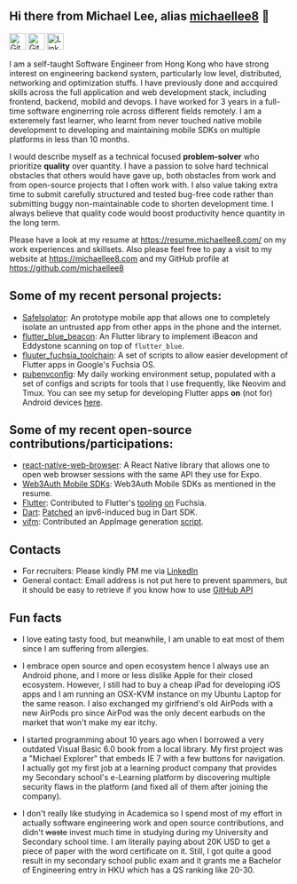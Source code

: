 ## Hi there from Michael Lee, alias [michaellee8][1] 👋

[<img src="https://simpleicons.org/icons/github.svg" alt="GitHub" width="30"/>][github]
[<img src="https://simpleicons.org/icons/gitlab.svg" alt="GitLab" width="30"/>][gitlab]
[<img src="https://simpleicons.org/icons/linkedin.svg" alt="Linkedn" width="30"/>][linkedin]

I am a self-taught Software Engineer from Hong Kong who have strong interest on engineering backend system, particularly low level, distributed, networking and optimization stuffs. I have previously done and accquired skills across the full application and web development stack, including frontend, backend, mobild and devops. I have worked for 3 years in a full-time software enginerring role across different fields remotely. I am a exteremely fast learner, who learnt from never touched native mobile development to developing and maintaining mobile SDKs on multiple platforms in less than 10 months.

I would describe myself as a technical focused **problem-solver** who prioritize **quality** over quantity. I have a passion to solve hard technical obstacles that others would have gave up, both obstacles from work and from open-source projects that I often work with. I also value taking extra time to submit carefully structured and tested bug-free code rather than submitting buggy non-maintainable code to shorten development time. I always believe that quality code would boost productivity hence quantity in the long term.

Please have a look at my resume at https://resume.michaellee8.com/ on my work experiences and skillsets. Also please feel free to pay a visit to my website at https://michaellee8.com and my GitHub profile at https://github.com/michaellee8

## Some of my recent personal projects:

- [SafeIsolator][22]: An prototype mobile app that allows one to completely isolate an untrusted
  app from other apps in the phone and the internet.
- [flutter_blue_beacon][7]: An Flutter library to implement iBeacon and Eddystone scanning on top of `flutter_blue`.
- [fluuter_fuchsia_toolchain][8]: A set of scripts to allow easier development of Flutter apps in Google's Fuchsia OS.
- [pubenvconfig][9]: My daily working environment setup, populated with a set of configs and scripts for tools that I use frequently, like Neovim and Tmux. You can see my setup for developing Flutter apps **on** (not for) Android devices [here][11].

## Some of my recent open-source contributions/participations:

- [react-native-web-browser][23]: A React Native library that allows one to open web browser
  sessions with the same API they use for Expo.
- [Web3Auth Mobile SDKs][24]: Web3Auth Mobile SDKs as mentioned in the resume.
- [Flutter][12]: Contributed to Flutter's [tooling][14] [on][15] Fuchsia.
- [Dart][20]: [Patched][21] an ipv6-induced bug in Dart SDK.
- [vifm][16]: Contributed an AppImage generation [script][17].

## Contacts

- For recruiters: Please kindly PM me via [LinkedIn][18]
- General contact: Email address is not put here to prevent spammers, but it should be easy to retrieve if you know how to use [GitHub API][19]

## Fun facts

- I love eating tasty food, but meanwhile, I am unable to eat most of them since I am suffering from allergies.

- I embrace open source and open ecosystem hence I always use an Android phone, and I more or less dislike Apple for their closed ecosystem. However, I still had to buy a cheap iPad for developing iOS apps and I am running an OSX-KVM instance on my Ubuntu Laptop for the same reason. I also exchanged my girlfriend's old AirPods with a new AirPods pro since AirPod was the only decent earbuds on the market that won't make my ear itchy.

- I started programming about 10 years ago when I borrowed a very outdated Visual Basic 6.0 book from a local library. My first project was a "Michael Explorer" that embeds IE 7 with a few buttons for navigation. I actually got my first job at a learning product company that provides my Secondary school's e-Learning platform by discovering multiple security flaws in the platform (and fixed all of them after joining the company).

- I don't really like studying in Academica so I spend most of my effort in actually software engineering work and open source contributions, and didn't ~~waste~~ invest much time in studying during my University and Secondary school time. I am literally paying about 20K USD to get a piece of paper with the word certificate on it. Still, I got quite a good result in my secondary school public exam and it grants me a Bachelor of Engineering entry in HKU which has a QS ranking like 20-30.

  [1]: https://michaellee8.com/
  [3]: https://golang.org/
  [4]: https://flutter.dev/
  [5]: https://reactnative.dev/
  [6]: https://hku.hk/
  [7]: https://github.com/michaellee8/flutter_blue_beacon/
  [8]: https://github.com/michaellee8/flutter_fuchsia_toolchain/
  [9]: https://github.com/michaellee8/pubenvconfig/
  [10]: https://github.com/michaellee8/clui-nix/
  [11]: https://github.com/michaellee8/pubenvconfig#developing-flutter-apps-on-an-android-device/
  [12]: https://github.com/flutter/flutter/
  [13]: https://github.com/flutter/flutter/issues/53041/
  [14]: https://github.com/flutter/flutter/pull/55715/
  [15]: https://github.com/flutter/flutter/pull/55664/
  [16]: https://github.com/vifm/vifm/
  [17]: https://github.com/vifm/vifm/pull/615/
  [18]: https://linkedin.com/in/michaellee88
  [19]: https://api.github.com/repos/michaellee8/michaellee8/commits
  [20]: https://github.com/dart-lang/sdk
  [21]: https://github.com/dart-lang/sdk/commit/4160a6b361884914eb2bf74364b453d3c8be7b59
  [22]: https://github.com/michaellee8/SafeIsolatorForAndroid
  [23]: https://github.com/torusresearch/react-native-web-browser
  [24]: https://github.com/web3auth
  [github]: https://github.com/michaellee8
  [gitlab]: https://gitlab.com/michaellee8
  [linkedin]: https://linkedin.com/in/michaellee88
  [github logo]: https://simpleicons.org/icons/github.svg "GitHub"
  [gitlab logo]: https://simpleicons.org/icons/gitlab.svg "GitLab"
  [linkedin logo]: https://simpleicons.org/icons/linkedin.svg "LinkedIn"

<!-- start-only[1]: michaellee8.com

## I am currently job seeking!

I may be the engineer you are looking for if you are finding someone who:

- **Takes software engineering seriously**, not just care about whether that feature works, but also care about whether that feature has been implemented correctly and cleanly.

- Cares about **long term productivity** by embracing **clean code structure**, **code review** and **testing**, rather than short term productivity by submitting code that barely works.

- **Passionate** about software engineering, loves to read source code on open source projects and then **contribute** actual code to them instead of filing feature requests.

- **A fast learner with a T-shape skillset**. I am more specialized in **Flutter** and **Golang** but I know a bit of pretty much all those "popular" technologies. I have previously worked in development roles that involves **React.js**, **React Native**, **PHP**, **Node.js**, **MySQL**, **Redis**, **RabbitMQ**, **Docker**, **Kubernetes** and **AWS**. I am a daily user of **Ubuntu Linux** and I mostly develop backend applications in **GCP** VM instance running a combination of **tmux** and **neovim**. I have also learnt a bit of **C/C++** and **Python**.

I believe job seeking is mutual so I am also looking for a comapny that:

- Offers a **Remote** Engineering role that allows something living in **GMT+8** (Hong Kong). I am looking forward to relocate to Canada or United States after two or three years but currently I am unable to do so.

- Practices a **proper software development process**, in which you expect engineers to write well-structured code, and you embrace code review and testing. You have a well-formed healthy codebase that doesn't put global declarations everywhere. Preferably you open-source some of your code or even running on an **open-source business model**.

- Offers an **in-depth technical** engineering role rather than CRUD development one. I like engineering **challenges** and I am the kind of people who likes to pick up the problems that my collages faces and then work on them, but then it also means that I don't really like those boring code glueing copy and paste tasks that should have been automated via some code generation tools instead of done by bare hands, so I hope that you will offer me challenges instead of mechanic tasks.

- Understands the "myth of man-month" and "tech debt", hence **values long-term productivity** over short-term output. Some management doesn't understand why would their development team just stop typing code and spend time doing those code architecture planning, code reviews and tests, when adding an HTML button and adding and changing "a few lines" in the backend codebase would have "apparently" done the job. I hope that you would be the kind of company who would invest `2t` of time for developing code with a **proper development process** so you only got 1 bugfix that would cost you `0.3t` of time later, so it totally takes you `2.3t`, rather than pushing engineers to develop features with `0.8t` and then got 5 bugfixes that each one takes you `0.7t`, so it takes you a total of `4.3t`. You **prioritize code quality over quantity.**

- Has a **flexible** workplace culture and judges by the value created. I am not really in favour of micro-management and certainly won't be sitting in front of a webcam 8 hours per day. I hope that you will be allowing me to work when I am feeling energized so that I can produce the most value for you. I also hope that you will be judging my performance by the value I have created for you rather than the time I have spent or the lines of code I have written.

end-only[1] -->
